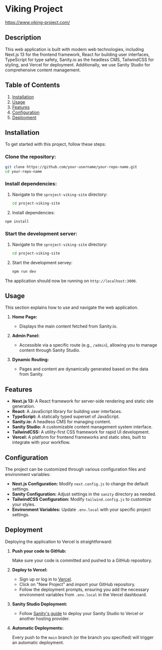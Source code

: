 # Viking Project 
https://www.viking-project.com/

## Description

This web application is built with modern web technologies, including Next.js 13 for the frontend framework, React for building user interfaces, TypeScript for type safety, Sanity.io as the headless CMS, TailwindCSS for styling, and Vercel for deployment. 
Additionally, we use Sanity Studio for comprehensive content management.

## Table of Contents

1. [Installation](#installation)
2. [Usage](#usage)
3. [Features](#features)
4. [Configuration](#configuration)
5. [Deployment](#deployment)


## Installation

To get started with this project, follow these steps:

### Clone the repository:

```bash
git clone https://github.com/your-username/your-repo-name.git
cd your-repo-name
```

### Install dependencies:
1. Navigate to the `sproject-viking-site` directory:

    ```bash
    cd project-viking-site
    ```
1. Install dependencies:

  ```bash
  npm install
  ```

### Start the development server:
1. Navigate to the `sproject-viking-site` directory:

    ```bash
    cd project-viking-site
    ```

2. Start the development servey:

    ```bash
    npm run dev
    ```

The application should now be running on `http://localhost:3000`.


## Usage

This section explains how to use and navigate the web application.

1. **Home Page:**
   - Displays the main content fetched from Sanity.io.
   
2. **Admin Panel:**
   - Accessible via a specific route (e.g., `/admin`), allowing you to manage content through Sanity Studio.

3. **Dynamic Routing:**
   - Pages and content are dynamically generated based on the data from Sanity.

## Features

- **Next.js 13:** A React framework for server-side rendering and static site generation.
- **React:** A JavaScript library for building user interfaces.
- **TypeScript:** A statically typed superset of JavaScript.
- **Sanity.io:** A headless CMS for managing content.
- **Sanity Studio:** A customizable content management system interface.
- **TailwindCSS:** A utility-first CSS framework for rapid UI development.
- **Vercel:** A platform for frontend frameworks and static sites, built to integrate with your workflow.

## Configuration

The project can be customized through various configuration files and environment variables:

- **Next.js Configuration:** Modify `next.config.js` to change the default settings.
- **Sanity Configuration:** Adjust settings in the `sanity` directory as needed.
- **TailwindCSS Configuration:** Modify `tailwind.config.js` to customize your styles.
- **Environment Variables:** Update `.env.local` with your specific project settings.

## Deployment

Deploying the application to Vercel is straightforward:

1. **Push your code to GitHub:**

    Make sure your code is committed and pushed to a GitHub repository.

2. **Deploy to Vercel:**

    - Sign up or log in to [Vercel](https://vercel.com).
    - Click on "New Project" and import your GitHub repository.
    - Follow the deployment prompts, ensuring you add the necessary environment variables from `.env.local` in the Vercel dashboard.

3. **Sanity Studio Deployment:**

    - Follow [Sanity's guide](https://www.sanity.io/docs/deployment) to deploy your Sanity Studio to Vercel or another hosting provider.

4. **Automatic Deployments:**

    Every push to the `main` branch (or the branch you specified) will trigger an automatic deployment.

